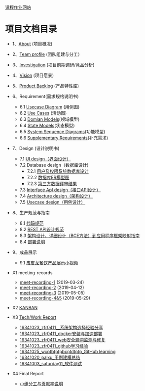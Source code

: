 [课程作业网站](https://uml163.github.io/UML/)
 
项目文档目录
===
* 1、[About](report/documents/01-about.md)  (项目概况)
* 2、[Team profile](report/documents/02-team_profile.md)  (团队组建与分工）
* 3、[Investigation](report/documents/03-investigation.md) (项目前期调研/竞品分析)
* 4、[Vision](report/documents/04-vision.md) (项目愿景)
* 5、[Product Backlog](report/documents/05-product_backlog.md) (产品特性库)
* 6、Requirement(需求规格说明书)
  * 6.1  [Usecase Diagram](report/documents/UsercaseDiagram/Usercase_Diagram.md) (用例图)
  * 6.2  [Use Cases](report/documents/UseCases/UseCase.md) (活动图)
  * 6.3  [Domian Models](report/documents/Domain_Model/Domain_Model.md)(领域模型)
  * 6.4  [State Models](report/documents/State_Models/State_Models.md)(状态模型)
  * 6.5 [System Sequence Diagrams](report/documents/System_Sequence_Diagram/System_Sequence_Diagram.md)(功能模型)
  * 6.6 [Supplementary Requirements](report/documents/6.6-supplementary_requirements.md)(补充需求)
 
* 7、Design (设计说明书)
  * 7.1 [UI design（界面设计）](report/documents/7.1-UI_design.md)
  * 7.2 Database design（数据库设计)
    * 7.2.1 [用户及权限系统数据库设计](report/documents/7.2.1-database_design.md)
    * 7.2.2 [数据库ER模型图](report/documents/7.2.2-database_ER_model.md) 
    * 7.2.3 [第三方数据评审结果](https://github.com/uml163/UML/issues/1)
  * 7.3 [Interface ApI design（接口API设计）](report/documents/index.html)
  * 7.4 [Architecture design（架构设计）](report/documents/7.4-software_architecture_document.md)
  * 7.5 [Usecase design（用例设计）](report/documents/7.5-usecase_design.md)
 
* 8、生产规范与指南
  * 8.1 [代码规范](report/documents/8.1-coding_standard.md)
  * 8.2 [REST API设计规范](report/documents/8.2-REST_API_rules.md)
  * 8.3 [架构设计、详细设计（BCE方法）到应用程序框架映射指南](report/documents/8.3-architecture.md)
  * 8.4 [部署说明](report/documents/8.4-deployment_doc.md)
* 9、成品展示
  * 9.1 [皮皮龙餐饮产品展示小视频](https://v.youku.com/pad_show/id_XNDIxNjA4NjUyNA==.html?spm=a2hzp.8244740.0.0&source=https%3A%2F%2Fi.youku.com%2Fi%2Fprofile%3Fspm%3Duser.playlsit.table.7)
  
* X1 meeting-records
  *  [meet-recording-1](report/meet-recording/meet-recording-1.md) (2019-03-24)
  *  [meet-recording-2](report/meet-recording/meet-recording-2.md) (2019-04-12)
  *  [meet-recording-3](report/meet-recording/meet-recording-3.md) (2019-05-05)
  *  [meet-recording-4&5](report/meet-recording/meet-recording-4&5.md) (2019-05-29)
* X2 [KANBAN](https://github.com/orgs/uml163/projects)
* X3 [Tech/Work Report](report/documents/Tech/WorkReport.md) 
  * [16341023_zfr0411__系统架构选择经验分享](report/documents/Tech/16341023.md)
  * [16341023_zfr0411_docker安装与加速部署](report/documents/Tech/16341023_docker.md)
  * [16341023_zfr0411_web安全漏洞监测与修复](report/documents/Tech/16341023_web.md)
  * [16341023_zfr0411_github学习经验](report/documents/Tech/16341023_github.md)
  * [16341025_wcptbtptpbcptdtptp_GitHub learning](report/documents/Tech/16341025_GitHub学习总结.md)
  * [16341020_palxu_用例建模总结](report/documents/Tech/16341020.md)
  * [16341003_saturday11_软件测试](report/documents/Tech/16341003.md)
* X4 Final Report
  * [小组分工与贡献率说明](Final/《小组分工与贡献率说明》.md)

